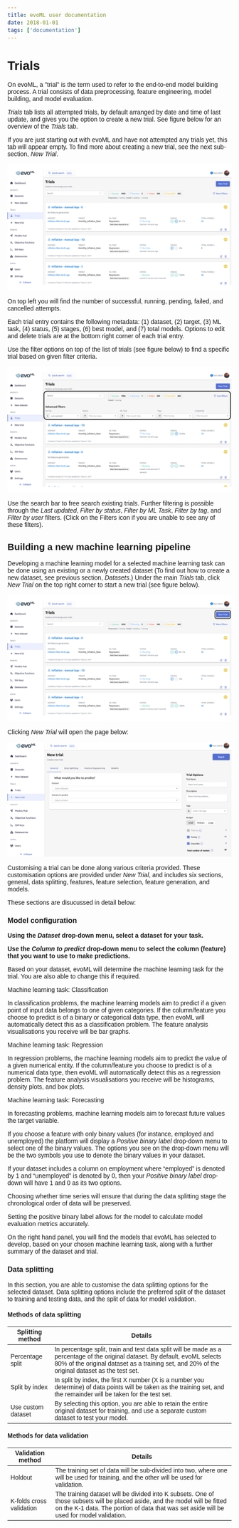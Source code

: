 ```yaml
---
title: evoML user documentation 
date: 2018-01-01
tags: ['documentation']
---
```

<div style="font-family: 'Poppins', sans-serif;">

# Trials

On evoML, a "trial" is the term used to refer to the end-to-end model building process. A trial consists of data preprocessing, feature engineering, model building, and model evaluation.

_Trials_ tab lists all attempted trials, by default arranged by date and time of last update, and gives you the option to create a new trial. See figure below for an overview of the _Trials_ tab.

If you are just starting out with evoML and have not attempted any trials yet, this tab will appear empty.
To find more about creating a new trial, see the next sub-section, _New Trial_.


![Overview of the Trials tab](trials-overview.png)

On top left you will find the number of successful, running, pending, failed, and cancelled attempts.

Each trial entry contains the following metadata: (1) dataset, (2) target, (3) ML task, (4) status, (5) stages, (6) best model, and (7) total models. Options to edit and delete trials are at the bottom right corner of each trial entry.

Use the filter options on top of the list of trials (see figure below) to find a specific trial based on given filter criteria.

![Filter options for trials](trials-filter-options.png)

Use the search bar to free search existing trials. Further filtering is possible through the _Last updated_, _Filter by status_, _Filter by ML Task_, _Filter by tag_, and _Filter by user_ filters. (Click on the Filters icon if you are unable to see any of these filters).

## Building a new machine learning pipeline

Developing a machine learning model for a selected machine learning task can be done using an existing or a newly created dataset (To find out how to create a new dataset, see previous section, _Datasets_.) Under the main _Trials_ tab, click _New Trial_ on the top right corner to start a new trial (see figure below).

![New Trial button](new-trial-button.png)

Clicking _New Trial_ will open the page below:

![Overview of page to create a new trial](new-trial-general-options.png)

Customising a trial can be done along various criteria provided. These customisation options are provided under _New Trial_, and includes six sections, general, data splitting, features, feature selection, feature generation, and models. 

These sections are disucussed in detail below:

### Model configuration

**Using the _Dataset_ drop-down menu, select a dataset for your task.**

**Use the _Column to predict_ drop-down menu to select the column (feature) that you want to use to make predictions.**


Based on your dataset, evoML will determine the machine learning task for the trial. You are also able to change this if required.

Machine learning task: Classification
    
In classification problems, the machine learning models aim to predict if a given point of input data belongs to one of given categories.
If the column/feature you choose to predict is of a binary or categorical data type, then evoML will automatically detect this as a classification problem. The feature analysis visualisations you receive will be bar graphs.

Machine learning task: Regression
    
In regression problems, the machine learning models aim to predict the value of a given numerical entity.
If the column/feature you choose to predict is of a numerical data type, then evoML will automatically detect this as a regression problem. The feature analysis visualisations you receive will be histograms, density plots, and box plots.

Machine learning task: Forecasting
    
In forecasting problems, machine learning models aim to forecast future values the target variable.

If you choose a feature with only binary values (for instance, employed and unemployed) the platform will display a _Positive binary label_ drop-down menu to select one of the binary values. The options you see on the drop-down menu will be the two symbols you use to denote the binary values in your dataset.


If your dataset includes a column on employment where “employed” is denoted by 1 and “unemployed” is denoted by 0, then your _Positive binary label_ drop-down will have 1 and 0 as its two options.

Choosing whether time series will ensure that during the data splitting stage the chronological order of data will be preserved.

Setting the positive binary label allows for the model to calculate model evaluation metrics accurately.

On the right hand panel, you will find the models that evoML has selected to develop, based on your chosen machine learning task, along with a further summary of the dataset and trial.

### Data splitting

In this section, you are able to customise the data splitting options for the selected dataset. Data splitting options include the preferred split of the dataset to training and testing data, and the split of data for model validation. 

#### Methods of data splitting

| Splitting method | Details |
|---|---|
| Percentage split | In percentage split, train and test data split will be made as a percentage of the original dataset. By default, evoML selects 80% of the original dataset as a training set, and 20% of the original dataset as the test set. |
| Split by index | In split by index, the first X number (X is a number you determine) of data points will be taken as the training set, and the remainder will be taken for the test set. |
| Use custom dataset | By selecting this option, you are able to retain the entire original dataset for training, and use a separate custom dataset to test your model. |


#### Methods for data validation

| Validation method | Details |
|---|---|
| Holdout | The training set of data will be sub-divided into two, where one will be used for training, and the other will be used for validation. |
| K-folds cross validation | The training dataset will be divided into K subsets. One of those subsets will be placed aside, and the model will be fitted on the K-1 data. The portion of data that was set aside will be used for model validation. |

</div>
